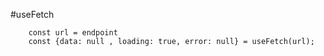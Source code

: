 #useFetch

```
    const url = endpoint
    const {data: null , loading: true, error: null} = useFetch(url);
```

